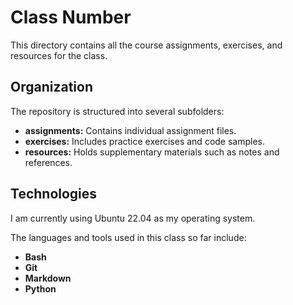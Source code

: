 # Class Number

This directory contains all the course assignments, exercises, and resources for the class.

## Organization

The repository is structured into several subfolders:
- **assignments:** Contains individual assignment files.
- **exercises:** Includes practice exercises and code samples.
- **resources:** Holds supplementary materials such as notes and references.

## Technologies

I am currently using Ubuntu 22.04 as my operating system.

The languages and tools used in this class so far include:
- **Bash**
- **Git**
- **Markdown**
- **Python**
